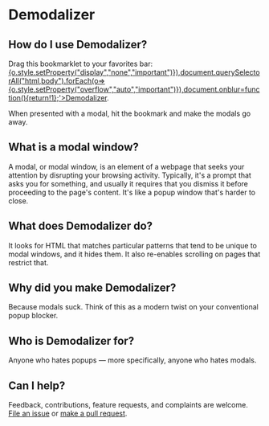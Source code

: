 # Demodalizer

## How do I use Demodalizer?

<div id="installation"><p>Drag this bookmarklet to your favorites bar: <a href='javascript:var modalSelectors=["._5hn6","div#onetrust-consent-sdk","div[class*='intromercial' i]","div[class*='modal' i]","div[data-test-id*='Modal' i]","div[class*='flyout' i]","div[class*='paywall' i]","div[class*='_pendo' i]","div[class*='popup' i]","div[class*='pop-up' i]","div[class*='pop_up' i]","div[class*='popmake' i]","div[role*='dialog' i]","div.tp-active","div.js-consent-banner","div.cookie-consent","iframe[title*=modal] i","#fortress-paywall-container-root","#paywall"],commonAdSelectors=[".advertisement",".adtop"],s=[].concat(modalSelectors,commonAdSelectors);document.querySelectorAll(s.join(",")).forEach(o=>{o.style.setProperty("display","none","important")}),document.querySelectorAll("html,body").forEach(o=>{o.style.setProperty("overflow","auto","important")}),document.onblur=function(){return!1};'>Demodalizer</a>.</p></div>

When presented with a modal, hit the bookmark and make the modals go away.

## What is a modal window?

A modal, or modal window, is an element of a webpage that seeks your attention by disrupting your browsing activity.  Typically, it's a prompt that asks you for something, and usually it requires that you dismiss it before proceeding to the page's content.  It's like a popup window that's harder to close.

## What does Demodalizer do?

It looks for HTML that matches particular patterns that tend to be unique to modal windows, and it hides them.  It also re-enables scrolling on pages that restrict that.

## Why did you make Demodalizer?

Because modals suck. Think of this as a modern twist on your conventional popup blocker.

## Who is Demodalizer for?

Anyone who hates popups — more specifically, anyone who hates modals.

## Can I help?

Feedback, contributions, feature requests, and complaints are welcome.  [File an issue](https://github.com/johnpennypacker/demodalizer/issues) or [make a pull request](https://github.com/johnpennypacker/demodalizer/pulls).


